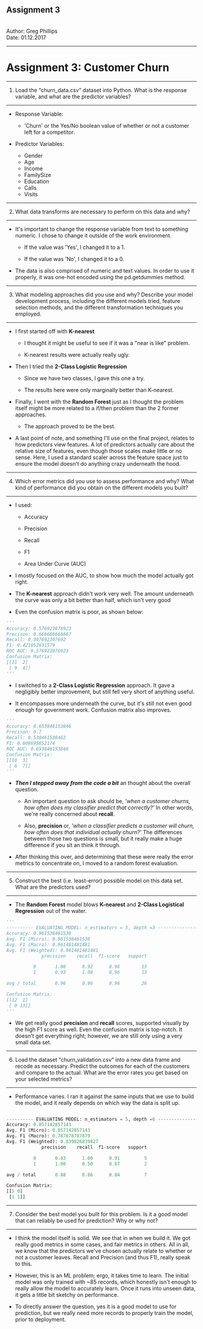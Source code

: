 <h2><b>Assignment 3</b></h2>
<br>
Author: Greg Phillips</br>   
Date:   01.12.2017
<hr>

Assignment 3: Customer Churn
==============================================

<hr>

1) Load the “churn_data.csv” dataset into Python. What is the response variable, and what are the predictor variables?
-----------------------------------------------------------------------------------------------------------

+ Response Variable: 
	
	+ 'Churn' or the Yes/No boolean value of whether or not a customer left for a competitor. 

+ Predictor Variables:

	+ Gender
	+ Age
	+ Income
	+ FamilySize
	+ Education
	+ Calls
	+ Visits

<hr>

2) What data transforms are necessary to perform on this data and why?
----------------------------------------------------------------------

+ It's important to change the response variable from text to something numeric. I chose to change it outside of the work environment. 

	+ If the value was 'Yes', I changed it to a 1. 

	+ If the value was 'No', I changed it to a 0.

+ The data is also comprised of numeric and text values. In order to use it properly, it was one-hot encoded using the pd.getdummies method. 

<hr>

3) What modeling approaches did you use and why? Describe your model development process, including the different models tried, feature selection methods, and the different transformation techniques you employed. 
--------------------------------------------------------------------------------------------------------

+ I first started off with <b>K-nearest</b>

	+ I thought it might be useful to see if it was a "near is like" problem. 

	+ K-nearest results were actually really ugly.

+ Then I tried the <b>2-Class Logistic Regression</b>

	+ Since we have two classes, I gave this one a try. 

	+ The results here were only marginally better than K-nearest. 

+ Finally, I went with the <b>Random Forest</b> just as I thought the problem itself might be more related to a if/then problem than the 2 former approaches. 
	
	+ The approach proved to be the best. 

+ A last point of note, and something I'll use on the final project, relates to how predictors view features. A lot of predictors actually care about the relative size of features, even though those scales make little or no sense. Here, I used a standard scaler across the feature space just to ensure the model doesn't do anything crazy underneath the hood. 

<hr> 

4) Which error metrics did you use to assess performance and why? What kind of performance did you obtain
on the different models you built?
--------------------------------------------------------------------------------------------------------

+ I used:

	+ Accuracy

	+ Precision

	+ Recall

	+ F1

	+ Area Under Curve (AUC)

+ I mostly focused on the AUC, to show how much the model actually got right. 

+ The <b>K-nearest</b> approach didn't work very well. The amount underneath the curve was only a bit better than half, which isn't very good

+ Even the confusion matrix is poor, as shown below:


```python
'''
Accuracy: 0.576923076923
Precison: 0.666666666667
Recall: 0.307692307692
F1: 0.421052631579
ROC AUC: 0.576923076923
Confusion Matrix:
[[11  2]
 [ 9  4]]
'''
```


+ I switched to a <b>2-Class Logistic Regression</b> approach. It gave a negligibly better improvement, but still fell very short of anything useful. 

+ It encompasses more underneath the curve, but it's still not even good enough for government work. Confusion matrix also improves. 

```python
'''
Accuracy: 0.653846153846
Precison: 0.7
Recall: 0.538461538462
F1: 0.608695652174
ROC AUC: 0.653846153846
Confusion Matrix:
[[10  3]
 [ 6  7]]
'''
```

+ <b><i>Then I stepped away from the code a bit</i></b> an thought about the overall question. 

	+ An important question to ask should be, <i>'when a customer churns, how often does my classifier predict that correctly?'</i> In other words, we're really concerned about <b>recall</b>. 

	+ Also, <b>precision</b> or, <i>'when a classifier predicts a customer will churn, how often does that individual actually churn?'</i> The differences between those two questions is small, but it really make a huge difference if you sit an think it through. 

+ After thinking this over, and determining that these were really the error metrics to concentrate on, I moved to a random forest evaluation. 

<hr>

5) Construct the best (i.e. least-error) possible model on this data set. What are the predictors used?
-------------------------------------------------------------------------------------------------------

+ The <b>Random Forest</b> model blows <b>K-nearest</b> and <b>2-Class Logistical Regression</b> out of the water. 

```python
'''
---------- EVALUATING MODEL: n_estimators = 5, depth =3 -------------------
Accuracy: 0.961538461538
Avg. F1 (Micro): 0.961538461538
Avg. F1 (Macro): 0.961481481481
Avg. F1 (Weighted): 0.961481481481
             precision    recall  f1-score   support

          0       1.00      0.92      0.96        13
          1       0.93      1.00      0.96        13

avg / total       0.96      0.96      0.96        26

Confusion Matrix:
[[12  1]
 [ 0 13]]
'''

```

+ We get really good <b>precision</b> and <b>recall</b> scores, supported visually by the high F1 score as well. Even the confusion matrix is top-notch. It doesn't get everything right; however, we are still only using a very small data set. 

<hr>

6) Load the dataset “churn_validation.csv” into a new data frame and recode as necessary. Predict the
outcomes for each of the customers and compare to the actual. What are the error rates you get based on
your selected metrics?
-------------------------------------------------------------------------------------------------------

+ Performance varies. I ran it against the same inputs that we use to build the model, and it really depends on which way the data is split up. 

```python

---------- EVALUATING MODEL: n_estimators = 5, depth =6 -------------------
Accuracy: 0.857142857143
Avg. F1 (Micro): 0.857142857143
Avg. F1 (Macro): 0.787878787879
Avg. F1 (Weighted): 0.839826839827
             precision    recall  f1-score   support

          0       0.83      1.00      0.91         5
          1       1.00      0.50      0.67         2

avg / total       0.88      0.86      0.84         7

Confusion Matrix:
[[5 0]
 [1 1]]
```

<hr>

7) Consider the best model you built for this problem. Is it a good model that can reliably be used for
prediction? Why or why not?
-------------------------------------------------------------------------------------------------------

+ I think the model itself is solid. We see that in when we build it. We got really good metrics in some cases, and fair metrics in others. All in all, we know that the predictors we've chosen actually relate to whether or not a customer leaves. Recall and Precision (and thus F1), really speak to this. 

+ However, this is an ML problem; ergo, it takes time to learn. The initial model was only trained with ~85 records, which honestly isn't enough to really allow the model to accurately learn. Once it runs into unseen data, it gets a little bit sketchy on performance. 

+ To directly answer the question, yes it is a good model to use for prediction, but we really need more records to properly train the model, prior to deployment.  